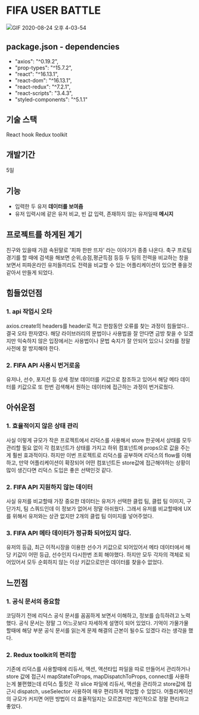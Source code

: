 # FIFA USER BATTLE

![GIF 2020-08-24 오후 4-03-54](https://user-images.githubusercontent.com/47707076/91013993-936f2500-e623-11ea-9819-b96a41ee6ed3.gif)


## package.json - dependencies
- "axios": "^0.19.2",
- "prop-types": "^15.7.2",
- "react": "^16.13.1",
- "react-dom": "^16.13.1",
- "react-redux": "^7.2.1",
- "react-scripts": "3.4.3",
- "styled-components": "^5.1.1"


## 기술 스택
React hook
Redux toolkit


## 개발기간
5일


## 기능
- 입력한 두 유저 **데이터를 보여줌**
- 유저 입력시에  같은 유저 비교, 빈 값 입력, 존재하지 않는 유저일때  **메시지**


## 프로젝트를 하게된 계기
친구와 있을때 가끔 속된말로 '피파 한판 뜨자' 라는 이야기가 종종 나온다.
축구 프로팀 경기를 할 때에 검색을 해보면 순위,승점,평균득점 등등 두 팀의 전력을 비교하는 창을 보면서 피파온라인 유저들끼리도 전력을 비교할 수 있는 어플리케이션이 있으면 좋을것 같아서 만들게 되었다.


## 힘들었던점
###  1. api 작업시 오타
axios.create의 headers를 header로 적고 한참동안 오류를 찾는 과정이 힘들었다.. 결국 오타 한자였다. 해당 라이브러리의 문법이나 사용법을 잘 안다면 금방 찾을 수 있겠지만 익숙하지 않은 입장에서는 사용법이나 문법 숙지가 잘 안되어 있으니 오타를 정말 사전에 잘 방지해야 한다.

### 2. FIFA API 사용시 번거로움
유저나, 선수, 포지션 등 상세 정보 데이터를 키값으로 참조하고 있어서 해당 메타 데이터를 키값으로 또 한번 검색해서 원하는 데이터에 접근하는 과정이 번거로웠다.


## 아쉬운점
### 1. 효율적이지 않은 상태 관리 
사실 이렇게 규모가 작은 프로젝트에서 리덕스를 사용해서 store 한곳에서 상태를 모두 관리할 필요 없이 각 컴포넌트가 상태를 가지고 하위 컴포넌트에 props으로 값을 주는게 훨씬 효과적이다.
하지만 이번 프로젝트로 리덕스를 공부하며 리덕스의 flow를 이해하고, 만약 어플리케이션이 확장되어 어떤 컴포넌트든 store값에 접근해야하는 상황이 많이 생긴다면 리덕스 도입은 좋은 선택인것 같다.

###  2. FIFA API 지원하지 않는 데이터
사실 유저를 비교할때 가장 중요한 데이터는 유저가 선택한 클럽 팀, 클럽 팀 이미지, 구단가치, 팀 스쿼드인데 이 정보가 없어서 정말 아쉬웠다. 그래서 유저를 비교할때에 UX를 위해서  유저와는 상관 없지만 2개의 클럽 팀 이미지를 넣어주었다.

### 3. FIFA API 메타 데이터가 정규화 되어있지 않다.
유저의 등급, 최근 이적시장을 이용한 선수가 키값으로 되어있어서
메타 데이터에서 해당 키값이 어떤 등급, 선수인지 다시한번 조회 해야했다.
하지만 모두 각자의 객체로 되어있어서 모두 순회하지 않는 이상 키값으로만은 데이터를 찾을수 없었다.


## 느낀점
###  1. 공식 문서의 중요함
코딩하기 전에 리덕스 공식 문서를 꼼꼼하게 보면서 이해하고, 정보를 습득하려고 노력했다.
공식 문서는 정말 그 어느곳보다 자세하게 설명이 되어 있었다. 기억이 가물가물 할때에 해당 부분 공식 문서를 읽는게 문제 해결의 근본이 될수도 있겠다 라는 생각을 했다.

### 2. Redux toolkit의 편리함
기존에 리덕스를 사용할때에 리듀서, 액션, 액션타입  파일을 따로 만들어서 관리하거나
store 값에 접근시 mapStateToProps, mapDispatchToProps, connect를 사용하는게 불편했는데
리덕스 툴킷은 각 slice 파일에 리듀서, 액션을 관리하고 store값에 접근시 dispatch, useSelector 사용하여 매우 편리하게 작업할 수 있었다. 어플리케이션의 규모가 커지면 어떤 방법이 더 효율적일지는 모르겠지만 개인적으로 정말 편리하고 좋았다.